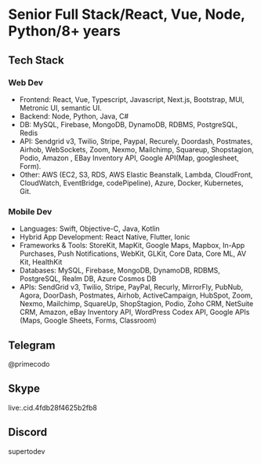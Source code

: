 # Senior Full Stack/React, Vue, Node, Python/8+ years
## Tech Stack

### Web Dev
- Frontend: 
React, Vue, Typescript, Javascript, Next.js, Bootstrap, MUI, Metronic UI, semantic UI.
- Backend: 
Node, Python, Java, C#
- DB: 
MySQL, Firebase, MongoDB, DynamoDB, RDBMS, PostgreSQL, Redis
- API: 
Sendgrid v3, Twilio, Stripe, PaypaI, Recurely, Doordash, Postmates, Airhob, WebSockets, Zoom, Nexmo, Mailchimp, Squareup, Shopstagion, Podio, Amazon , EBay Inventory API, Google API(Map, googlesheet, Form).
- Other: 
AWS (EC2, S3, RDS, AWS Elastic Beanstalk, Lambda, CloudFront, CloudWatch, EventBridge, codePipeline), Azure, Docker, Kubernetes, Git.

### Mobile Dev
- Languages: Swift, Objective-C, Java, Kotlin
- Hybrid App Development: React Native, Flutter, Ionic
- Frameworks & Tools: StoreKit, MapKit, Google Maps, Mapbox, In-App Purchases, Push Notifications, WebKit, GLKit, Core Data, Core ML, AV Kit, HealthKit
- Databases: MySQL, Firebase, MongoDB, DynamoDB, RDBMS, PostgreSQL, Realm DB, Azure Cosmos DB
- APIs: SendGrid v3, Twilio, Stripe, PayPal, Recurly, MirrorFly, PubNub, Agora, DoorDash, Postmates, Airhob, ActiveCampaign, HubSpot, Zoom, Nexmo, Mailchimp, SquareUp, ShopStagion, Podio, Zoho CRM, NetSuite CRM, Amazon, eBay Inventory API, WordPress Codex API, Google APIs (Maps, Google Sheets, Forms, Classroom)
  
## Telegram
@primecodo

## Skype
live:.cid.4fdb28f4625b2fb8

## Discord
supertodev
